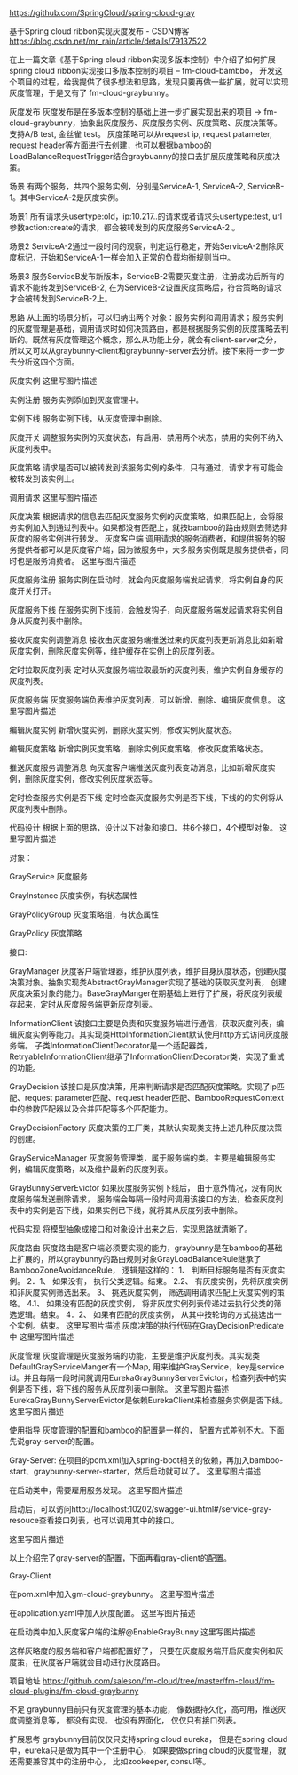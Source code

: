 https://github.com/SpringCloud/spring-cloud-gray

基于Spring cloud ribbon实现灰度发布 - CSDN博客 https://blog.csdn.net/mr_rain/article/details/79137522

在上一篇文章《基于Spring cloud ribbon实现多版本控制》中介绍了如何扩展spring cloud ribbon实现接口多版本控制的项目 – fm-cloud-bambbo， 开发这个项目的过程，给我提供了很多想法和思路，发现只要再做一些扩展，就可以实现灰度管理，于是又有了 fm-cloud-graybunny。

灰度发布
灰度发布是在多版本控制的基础上进一步扩展实现出来的项目 -> fm-cloud-graybunny，抽象出灰度服务、灰度服务实例、灰度策略、灰度决策等。支持A/B test, 金丝雀 test。 灰度策略可以从request ip, request patameter, request header等方面进行去创建，也可以根据bamboo的LoadBalanceRequestTrigger结合graybuanny的接口去扩展灰度策略和灰度决策。

场景
有两个服务，共四个服务实例，分别是ServiceA-1, ServiceA-2, ServiceB-1。其中ServiceA-2是灰度实例。

场景1 
所有请求头usertype:old，ip:10.217..的请求或者请求头usertype:test, url 参数action:create的请求，都会被转发到的灰度服务ServiceA-2 。

场景2 
ServiceA-2通过一段时间的观察，判定运行稳定，开始ServiceA-2删除灰度标记，开始和ServiceA-1一样会加入正常的负载均衡规则当中。

场景3 
服务ServiceB发布新版本，ServiceB-2需要灰度注册，注册成功后所有的请求不能转发到ServiceB-2, 在为ServiceB-2设置灰度策略后，符合策略的请求才会被转发到ServiceB-2上。

思路
从上面的场景分析，可以归纳出两个对象：服务实例和调用请求；服务实例的灰度管理是基础，调用请求时如何决策路由，都是根据服务实例的灰度策略去判断的。既然有灰度管理这个概念，那么从功能上分，就会有client-server之分，所以又可以从graybunny-client和graybunny-server去分析。接下来将一步一步去分析这四个方面。

灰度实例
这里写图片描述

实例注册 
服务实例添加到灰度管理中。

实例下线 
服务实例下线，从灰度管理中删除。

灰度开关 
调整服务实例的灰度状态，有启用、禁用两个状态，禁用的实例不纳入灰度列表中。

灰度策略 
请求是否可以被转发到该服务实例的条件，只有通过，请求才有可能会被转发到该实例上。

调用请求
这里写图片描述

灰度决策 
根据请求的信息去匹配灰度服务实例的灰度策略，如果匹配上，会将服务实例加入到通过列表中。如果都没有匹配上，就按bamboo的路由规则去筛选非灰度的服务实例进行转发。
灰度客户端
调用请求的服务消费者，和提供服务的服务提供者都可以是灰度客户端，因为微服务中，大多服务实例既是服务提供者，同时也是服务消费者。 
这里写图片描述

灰度服务注册 
服务实例在启动时，就会向灰度服务端发起请求，将实例自身的灰度开关打开。

灰度服务下线 
在服务实例下线前，会触发钩子，向灰度服务端发起请求将实例自身从灰度列表中删除。

接收灰度实例调整消息 
接收由灰度服务端推送过来的灰度列表更新消息比如新增灰度实例，删除灰度实例等，维护缓存在实例上的灰度列表。

定时拉取灰度列表 
定时从灰度服务端拉取最新的灰度列表，维护实例自身缓存的灰度列表。

灰度服务端
灰度服务端负表维护灰度列表，可以新增、删除、编辑灰度信息。 
这里写图片描述

编辑灰度实例 
新增灰度实例，删除灰度实例，修改实例灰度状态。

编辑灰度策略 
新增实例灰度策略，删除实例灰度策略，修改灰度策略状态。

推送灰度服务调整消息 
向灰度客户端推送灰度列表变动消息，比如新增灰度实例，删除灰度实例，修改实例灰度状态等。

定时检查服务实例是否下线 
定时检查灰度服务实例是否下线，下线的的实例将从灰度列表中删除。

代码设计
根据上面的思路，设计以下对象和接口。共6个接口，4个模型对象。 
这里写图片描述

对象：

GrayService 
灰度服务

GrayInstance 
灰度实例，有状态属性

GrayPolicyGroup 
灰度策略组，有状态属性

GrayPolicy 
灰度策略

接口:

GrayManager 
灰度客户端管理器，维护灰度列表，维护自身灰度状态，创建灰度决策对象。抽象实现类AbstractGrayManager实现了基础的获取灰度列表， 创建灰度决策对象的能力。BaseGrayManger在期基础上进行了扩展，将灰度列表缓存起来，定时从灰度服务端更新灰度列表。

InformationClient 
该接口主要是负责和灰度服务端进行通信，获取灰度列表，编辑灰度实例等能力。其实现类HttpInformationClient默认使用http方式访问灰度服务端。 
子类InformationClientDecorator是一个适配器类，RetryableInformationClient继承了InformationClientDecorator类，实现了重试的功能。

GrayDecision 
该接口是灰度决策，用来判断请求是否匹配灰度策略。实现了ip匹配、request parameter匹配、request header匹配、BambooRequestContext中的参数匹配器以及合并匹配等多个匹配能力。

GrayDecisionFactory 
灰度决策的工厂类，其默认实现类支持上述几种灰度决策的创建。

GrayServiceManager 
灰度服务管理类，属于服务端的类。主要是编辑服务实例，编辑灰度策略，以及维护最新的灰度列表。

GrayBunnyServerEvictor 
如果灰度服务实例下线后， 由于意外情况，没有向灰度服务端发送删除请求， 服务端会每隔一段时间调用该接口的方法，检查灰度列表中的实例是否下线，如果实例已下线，就将其从灰度列表中删除。

代码实现
将模型抽象成接口和对象设计出来之后，实现思路就清晰了。

灰度路由 
灰度路由是客户端必须要实现的能力，graybunny是在bamboo的基础上扩展的，所以graybunny的路由规则对象GrayLoadBalanceRule继承了BambooZoneAvoidanceRule， 
逻辑是这样的： 
1、 判断目标服务是否有灰度实例。 
2．1、 如果没有， 执行父类逻辑。结束。 
2.2、 有灰度实例，先将灰度实例和非灰度实例筛选出来。 
3、 挑选灰度实例， 筛选调用请求匹配上灰度实例的策略。 
4.1、 如果没有匹配的灰度实例， 将非灰度实例列表传递过去执行父类的筛选逻辑。结束。 
4．2、 如果有匹配的灰度实例， 从其中按轮询的方式挑选出一个实例。结束。 
这里写图片描述
灰度决策的执行代码在GrayDecisionPredicate中 
这里写图片描述

灰度管理 
灰度管理是灰度服务端的功能，主要是维护灰度列表。其实现类DefaultGrayServiceManger有一个Map, 用来维护GrayService，key是service id。并且每隔一段时间就调用EurekaGrayBunnyServerEvictor，检查列表中的实例是否下线，将下线的服务从灰度列表中删除。 
这里写图片描述
EurekaGrayBunnyServerEvictor是依赖EurekaClient来检查服务实例是否下线。 
这里写图片描述

使用指导
灰度管理的配置和bamboo的配置是一样的， 配置方式差别不大。下面先说gray-server的配置。

Gray-Server: 
在项目的pom.xml加入spring-boot相关的依赖，再加入bamboo-start、graybunny-server-starter，然后启动就可以了。 
这里写图片描述

在启动类中，需要雇用服务发现。 
这里写图片描述

启动后，可以访问http://localhost:10202/swagger-ui.html#/service-gray-resouce查看接口列表，也可以调用其中的接口。

这里写图片描述

以上介绍完了gray-server的配置，下面再看gray-client的配置。

Gray-Client

在pom.xml中加入gm-cloud-graybunny。 
这里写图片描述

在application.yaml中加入灰度配置。 
这里写图片描述

在启动类中加入灰度客户端的注解@EnableGrayBunny 
这里写图片描述

这样灰略度的服务端和客户端都配置好了， 只要在灰度服务端开启灰度实例和灰度策，在灰度客户端就会自动进行灰度路由。

项目地址
https://github.com/saleson/fm-cloud/tree/master/fm-cloud/fm-cloud-plugins/fm-cloud-graybunny

不足
graybunny目前只有灰度管理的基本功能， 像数据持久化，高可用，推送灰度调整消息等， 都没有实现。 也没有界面化， 仅仅只有接口列表。

扩展思考
graybunny目前仅仅只支持spring cloud eureka， 但是在spring cloud中，eureka只是做为其中一个注册中心， 如果要做spring cloud的灰度管理， 就还需要兼容其中的注册中心， 比如zookeeper, consul等。